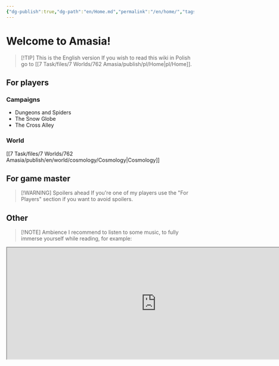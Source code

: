 ```yaml
---
{"dg-publish":true,"dg-path":"en/Home.md","permalink":"/en/home/","tags":["gardenEntry"],"created":"2025-02-11T14:57:13.890+01:00","updated":"2025-02-11T16:23:42.374+01:00"}
---
```



# Welcome to Amasia!
> [!TIP] This is the English version
> If you wish to read this wiki in Polish go to [[7 Task/files/7 Worlds/762 Amasia/publish/pl/Home\|pl/Home]].

## For players
### Campaigns
- Dungeons and Spiders 
- The Snow Globe
- The Cross Alley

### World
[[7 Task/files/7 Worlds/762 Amasia/publish/en/world/cosmology/Cosmology\|Cosmology]]

## For game master
> [!WARNING] Spoilers ahead
> If you're one of my players use the "For Players" section if you want to avoid spoilers.

## Other
> [!NOTE] Ambience
> I recommend to listen to some music, to fully immerse yourself while reading, for example: 
<iframe src="https://embed.tidal.com/albums/52661671" width="800" height="300" allow="encrypted-media" sandbox="allow-same-origin allow-scripts allow-forms allow-popups" title="TIDAL Embed Player" />
